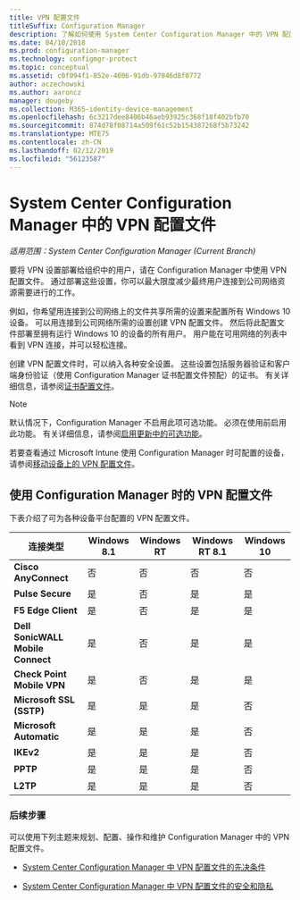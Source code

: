 ```yaml
---
title: VPN 配置文件
titleSuffix: Configuration Manager
description: 了解如何使用 System Center Configuration Manager 中的 VPN 配置文件将 VPN 设置部署到组织中的用户。
ms.date: 04/10/2018
ms.prod: configuration-manager
ms.technology: configmgr-protect
ms.topic: conceptual
ms.assetid: c0f094f1-852e-4606-91db-97846d8f0772
author: aczechowski
ms.author: aaroncz
manager: dougeby
ms.collection: M365-identity-device-management
ms.openlocfilehash: 6c3217dee8406b46aeb93925c368f18f402bfb70
ms.sourcegitcommit: 874d78f08714a509f61c52b154387268f5b73242
ms.translationtype: MTE75
ms.contentlocale: zh-CN
ms.lasthandoff: 02/12/2019
ms.locfileid: "56123587"
---
```

# <a name="vpn-profiles-in-system-center-configuration-manager"></a>System Center Configuration Manager 中的 VPN 配置文件

*适用范围：System Center Configuration Manager (Current Branch)*

<!--1283610-->要将 VPN 设置部署给组织中的用户，请在 Configuration Manager 中使用 VPN 配置文件。 通过部署这些设置，你可以最大限度减少最终用户连接到公司网络资源需要进行的工作。  

 例如，你希望用连接到公司网络上的文件共享所需的设置来配置所有 Windows 10 设备。 可以用连接到公司网络所需的设置创建 VPN 配置文件。 然后将此配置文件部署至拥有运行 Windows 10 的设备的所有用户。 用户能在可用网络的列表中看到 VPN 连接，并可以轻松连接。  

 创建 VPN 配置文件时，可以纳入各种安全设置。 这些设置包括服务器验证和客户端身份验证（使用 Configuration Manager 证书配置文件预配）的证书。 有关详细信息，请参阅[证书配置文件](introduction-to-certificate-profiles.md)。  

> [!Note]  
> 默认情况下，Configuration Manager 不启用此项可选功能。 必须在使用前启用此功能。 有关详细信息，请参阅[启用更新中的可选功能](/sccm/core/servers/manage/install-in-console-updates#bkmk_options)。<!--505213-->  


 若要查看通过 Microsoft Intune 使用 Configuration Manager 时可配置的设备，请参阅[移动设备上的 VPN 配置文件](/sccm/mdm/deploy-use/create-vpn-profiles)。  

## <a name="vpn-profiles-when-using-configuration-manager"></a>使用 Configuration Manager 时的 VPN 配置文件  
 下表介绍了可为各种设备平台配置的 VPN 配置文件。  

|连接类型|Windows 8.1|Windows RT|Windows RT 8.1|Windows 10|  
|---------------------|-----------------|----------------|--------------------|----------------|  
|**Cisco AnyConnect**|否|否|否|否|  
|**Pulse Secure**|是|否|是|是|  
|**F5 Edge Client**|是|否|是|是|  
|**Dell SonicWALL Mobile Connect**|是|否|是|是|  
|**Check Point Mobile VPN**|是|否|是|是|  
|**Microsoft SSL (SSTP)**|是|是|是|否|  
|**Microsoft Automatic**|是|是|是|否|  
|**IKEv2**|是|是|是|否|  
|**PPTP**|是|是|是|否|  
|**L2TP**|是|是|是|否|  

### <a name="next-steps"></a>后续步骤  
 可以使用下列主题来规划、配置、操作和维护 Configuration Manager 中的 VPN 配置文件。  

-   [System Center Configuration Manager 中 VPN 配置文件的先决条件](../plan-design/prerequisites-for-wifi-vpn-profiles.md)  

-   [System Center Configuration Manager 中 VPN 配置文件的安全和隐私](../plan-design/security-and-privacy-for-wifi-vpn-profiles.md)
